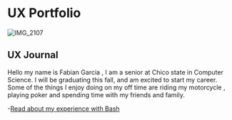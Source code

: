 # UX Portfolio

![IMG_2107](https://user-images.githubusercontent.com/68124971/187042119-f96b0915-f035-423d-8ffd-4ac047a2102d.png)



## UX Journal

Hello my name is Fabian Garcia , I am a senior at Chico state in Computer Science. I will be graduating this fall, and am excited to start my career. Some of the things I enjoy doing on my off time are riding my motorcycle , playing poker and spending time with my friends and family.

-[Read about my experience with Bash](j01/)
